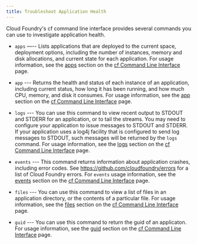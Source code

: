 ```yaml
---
title: Troubleshoot Application Health
---
```

Cloud Foundry's cf command line interface provides several commands you can use to investigate application health.


* `apps` —-- Lists applications that are deployed to the current space, deployment options, including the number of instances, memory and disk allocations, and current state for each application. For usage information, see the [apps](/docs/using/managing-apps/cf/index.html#apps) section on the [cf Command Line Interface](/docs/using/managing-apps/cf/index.html) page.

* `app` --- Returns the health and status of each instance of an application, including current status, how long it has been running, and how much CPU, memory, and disk it consumes. For usage information, see the [app](/docs/using/managing-apps/cf/index.html#app) section on the [cf Command Line Interface](/docs/using/managing-apps/cf/index.html) page.
                      
* `logs` --- You can use this command to view recent output to STDOUT and STDERR for an application, or to tail the streams. You may need to configure your application to issue messages to STDOUT and STDERR. If your application uses a log4j facility that is configured to send log messages to STDOUT, such messages will be returned by the `logs` command. For usage information, see the [logs](/docs/using/managing-apps/cf/index.html#logs) section on the [cf Command Line Interface](/docs/using/managing-apps/cf/index.html) page.

* `events` --- This command returns information about application crashes, including error codes. See https://github.com/cloudfoundry/errors for a list of Cloud Foundry errors. For `events` usage information, see the [events](/docs/using/managing-apps/cf/index.html#events) section on the [cf Command Line Interface](/docs/using/managing-apps/cf/index.html) page.

* `files` --- You can use this command to view a list of files in an application directory, or the contents of a particular file. For usage information, see the [files](/docs/using/managing-apps/cf/index.html#files) section on the [cf Command Line Interface](/docs/using/managing-apps/cf/index.html) page.

* `guid` --- You can use this command to return the guid of an applicaton. For usage information, see the [guid](/docs/using/managing-apps/cf/index.html#guid) section on the [cf Command Line Interface](/docs/using/managing-apps/cf/index.html) page.


